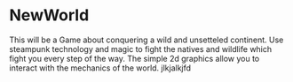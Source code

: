 # NewWorld
This will be a Game about conquering a wild and unsetteled continent. Use steampunk technology and magic to fight the natives and wildlife which fight you every step of the way. 
The simple 2d graphics allow you to interact with the mechanics of the world. 
jlkjalkjfd